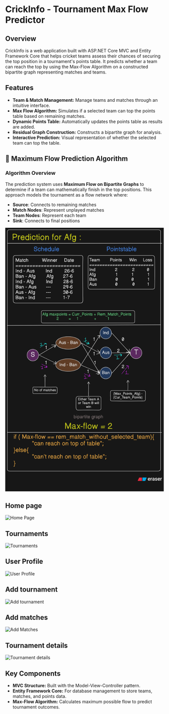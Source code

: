 # CrickInfo - Tournament Max Flow Predictor

## Overview
CrickInfo is a web application built with ASP.NET Core MVC and Entity Framework Core that helps cricket teams assess their chances of securing the top position in a tournament's points table. It predicts whether a team can reach the top by using the Max-Flow Algorithm on a constructed bipartite graph representing matches and teams.

## Features
- **Team & Match Management:** Manage teams and matches through an intuitive interface.
- **Max Flow Algorithm:** Simulates if a selected team can top the points table based on remaining matches.
- **Dynamic Points Table:** Automatically updates the points table as results are added.
- **Residual Graph Construction:** Constructs a bipartite graph for analysis.
- **Interactive Prediction:** Visual representation of whether the selected team can top the table.


## 🧮 Maximum Flow Prediction Algorithm

### Algorithm Overview

The prediction system uses **Maximum Flow on Bipartite Graphs** to determine if a team can mathematically finish in the top positions. This approach models the tournament as a flow network where:

- **Source**: Connects to remaining matches
- **Match Nodes**: Represent unplayed matches
- **Team Nodes**: Represent each team
- **Sink**: Connects to final positions

![Maximum Flow Algorithm Explanation](images/Algo.png)


## Home page
![Home Page](./images/home.png)
## Tournaments 
![Tournaments](./images/tournaments.png)
## User Profile
![User Profile](./images/profile.png)
## Add tournament
![Add tournament](./images/add_tournament.png)
## Add matches
![Add Matches](./images/add_match.png)
## Tournament details
![Tournament details](./images/tournament_details.png)


## Key Components
- **MVC Structure:** Built with the Model-View-Controller pattern.
- **Entity Framework Core:** For database management to store teams, matches, and points data.
- **Max-Flow Algorithm:** Calculates maximum possible flow to predict tournament outcomes.

<!--
## Algorithm Explanation
1. **Graph Construction:** Connect matches to participating teams and each team to a sink node.
2. **Edge Capacities:** Each match-to-team edge has a capacity of 1 (win possibility). Team-to-sink edges have capacities based on max possible points.
3. **Max Flow Calculation:** Calculates the maximum flow from source to sink.
4. **Result Interpretation:** If the max-flow is equal to or exceeds the required points, the team can still top the tournament.

-->
